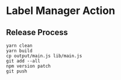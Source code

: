 # Label Manager Action

## Release Process

```shell
yarn clean
yarn build
cp output/main.js lib/main.js
git add --all
npm version patch
git push
```
